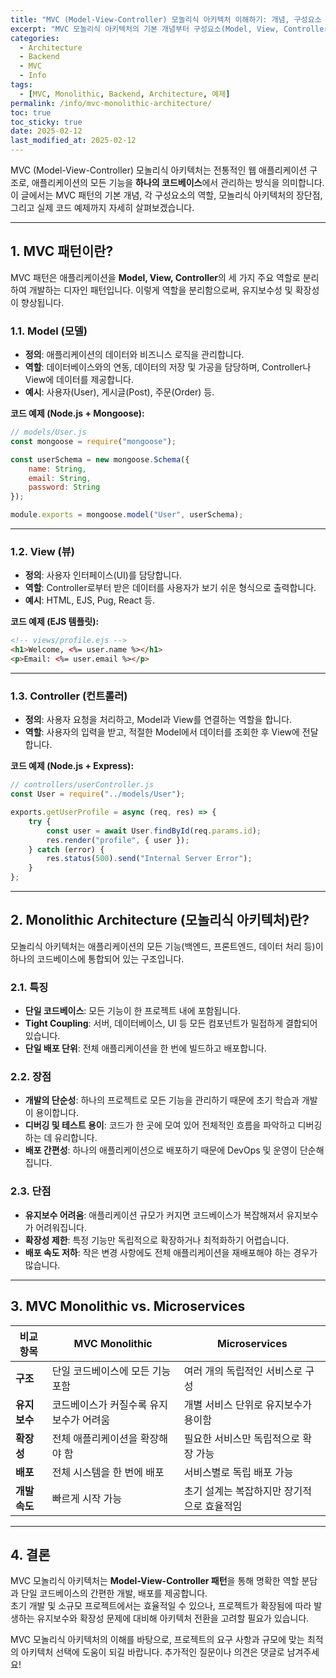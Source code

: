 ```yaml
---
title: "MVC (Model-View-Controller) 모놀리식 아키텍처 이해하기: 개념, 구성요소 및 예제"
excerpt: "MVC 모놀리식 아키텍처의 기본 개념부터 구성요소(Model, View, Controller)와 장단점, 그리고 코드 예제까지 자세히 설명합니다."
categories:
  - Architecture
  - Backend
  - MVC
  - Info
tags:
  - [MVC, Monolithic, Backend, Architecture, 예제]
permalink: /info/mvc-monolithic-architecture/
toc: true
toc_sticky: true
date: 2025-02-12
last_modified_at: 2025-02-12
---
```


MVC (Model-View-Controller) 모놀리식 아키텍처는 전통적인 웹 애플리케이션 구조로, 애플리케이션의 모든 기능을 **하나의 코드베이스**에서 관리하는 방식을 의미합니다. 이 글에서는 MVC 패턴의 기본 개념, 각 구성요소의 역할, 모놀리식 아키텍처의 장단점, 그리고 실제 코드 예제까지 자세히 살펴보겠습니다.

---

## 1. MVC 패턴이란?

MVC 패턴은 애플리케이션을 **Model, View, Controller**의 세 가지 주요 역할로 분리하여 개발하는 디자인 패턴입니다. 이렇게 역할을 분리함으로써, 유지보수성 및 확장성이 향상됩니다.

### 1.1. Model (모델)

- **정의**: 애플리케이션의 데이터와 비즈니스 로직을 관리합니다.
- **역할**: 데이터베이스와의 연동, 데이터의 저장 및 가공을 담당하며, Controller나 View에 데이터를 제공합니다.
- **예시**: 사용자(User), 게시글(Post), 주문(Order) 등.
  
**코드 예제 (Node.js + Mongoose):**

```javascript
// models/User.js
const mongoose = require("mongoose");

const userSchema = new mongoose.Schema({
    name: String,
    email: String,
    password: String
});

module.exports = mongoose.model("User", userSchema);
```

---

### 1.2. View (뷰)

- **정의**: 사용자 인터페이스(UI)를 담당합니다.
- **역할**: Controller로부터 받은 데이터를 사용자가 보기 쉬운 형식으로 출력합니다.
- **예시**: HTML, EJS, Pug, React 등.
  
**코드 예제 (EJS 템플릿):**

```html
<!-- views/profile.ejs -->
<h1>Welcome, <%= user.name %></h1>
<p>Email: <%= user.email %></p>
```

---

### 1.3. Controller (컨트롤러)

- **정의**: 사용자 요청을 처리하고, Model과 View를 연결하는 역할을 합니다.
- **역할**: 사용자의 입력을 받고, 적절한 Model에서 데이터를 조회한 후 View에 전달합니다.
  
**코드 예제 (Node.js + Express):**

```javascript
// controllers/userController.js
const User = require("../models/User");

exports.getUserProfile = async (req, res) => {
    try {
        const user = await User.findById(req.params.id);
        res.render("profile", { user });
    } catch (error) {
        res.status(500).send("Internal Server Error");
    }
};
```

---

## 2. Monolithic Architecture (모놀리식 아키텍처)란?

모놀리식 아키텍처는 애플리케이션의 모든 기능(백엔드, 프론트엔드, 데이터 처리 등)이 하나의 코드베이스에 통합되어 있는 구조입니다.

### 2.1. 특징

- **단일 코드베이스**: 모든 기능이 한 프로젝트 내에 포함됩니다.
- **Tight Coupling**: 서버, 데이터베이스, UI 등 모든 컴포넌트가 밀접하게 결합되어 있습니다.
- **단일 배포 단위**: 전체 애플리케이션을 한 번에 빌드하고 배포합니다.

### 2.2. 장점

- **개발의 단순성**: 하나의 프로젝트로 모든 기능을 관리하기 때문에 초기 학습과 개발이 용이합니다.
- **디버깅 및 테스트 용이**: 코드가 한 곳에 모여 있어 전체적인 흐름을 파악하고 디버깅하는 데 유리합니다.
- **배포 간편성**: 하나의 애플리케이션으로 배포하기 때문에 DevOps 및 운영이 단순해집니다.

### 2.3. 단점

- **유지보수 어려움**: 애플리케이션 규모가 커지면 코드베이스가 복잡해져서 유지보수가 어려워집니다.
- **확장성 제한**: 특정 기능만 독립적으로 확장하거나 최적화하기 어렵습니다.
- **배포 속도 저하**: 작은 변경 사항에도 전체 애플리케이션을 재배포해야 하는 경우가 많습니다.

---

## 3. MVC Monolithic vs. Microservices

| **비교 항목**   | **MVC Monolithic**                         | **Microservices**                          |
|-----------------|--------------------------------------------|--------------------------------------------|
| **구조**         | 단일 코드베이스에 모든 기능 포함              | 여러 개의 독립적인 서비스로 구성              |
| **유지보수**     | 코드베이스가 커질수록 유지보수가 어려움         | 개별 서비스 단위로 유지보수가 용이함            |
| **확장성**       | 전체 애플리케이션을 확장해야 함               | 필요한 서비스만 독립적으로 확장 가능           |
| **배포**         | 전체 시스템을 한 번에 배포                   | 서비스별로 독립 배포 가능                     |
| **개발 속도**    | 빠르게 시작 가능                            | 초기 설계는 복잡하지만 장기적으로 효율적임       |

---

## 4. 결론

MVC 모놀리식 아키텍처는 **Model-View-Controller 패턴**을 통해 명확한 역할 분담과 단일 코드베이스의 간편한 개발, 배포를 제공합니다.  
초기 개발 및 소규모 프로젝트에서는 효율적일 수 있으나, 프로젝트가 확장됨에 따라 발생하는 유지보수와 확장성 문제에 대비해 아키텍처 전환을 고려할 필요가 있습니다.

MVC 모놀리식 아키텍처의 이해를 바탕으로, 프로젝트의 요구 사항과 규모에 맞는 최적의 아키텍처 선택에 도움이 되길 바랍니다. 추가적인 질문이나 의견은 댓글로 남겨주세요!

